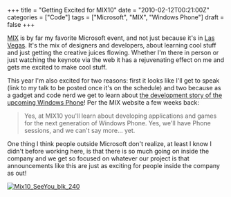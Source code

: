 +++
title = "Getting Excited for MIX10"
date = "2010-02-12T00:21:00Z"
categories = ["Code"]
tags = ["Microsoft", "MIX", "Windows Phone"]
draft = false
+++

[MIX](http://live.visitmix.com/) is by far my favorite Microsoft event, and not just because it's in [Las Vegas](http://www.bing.com/search?q=las+vegas). It's the mix of designers and developers, about learning cool stuff and just getting the creative juices flowing. Whether I'm there in person or just watching the keynote via the web it has a rejuvenating effect on me and gets me excited to make cool stuff.

This year I'm also excited for two reasons: first it looks like I'll get to speak (link to my talk to be posted once it's on the schedule) and two because as a gadget and code nerd we get to learn about [the development story of the upcoming Windows Phone](http://live.visitmix.com/News/Windows-Phone-at-MIX10)! Per the MIX website a few weeks back:

> Yes, at MIX10 you'll learn about developing applications and games for the next generation of Windows Phone. Yes, we'll have Phone sessions, and we can't say more... yet.

One thing I think people outside Microsoft don't realize, at least I know I didn't before working here, is that there is so much going on inside the company and we get so focused on whatever our project is that announcements like this are just as exciting for people inside the company as out!

[![Mix10_SeeYou_blk_240](/images/Mix10_SeeYou_blk_240_thumb.jpg "Mix10_SeeYou_blk_240")](/images/Mix10_SeeYou_blk_240.jpg)
